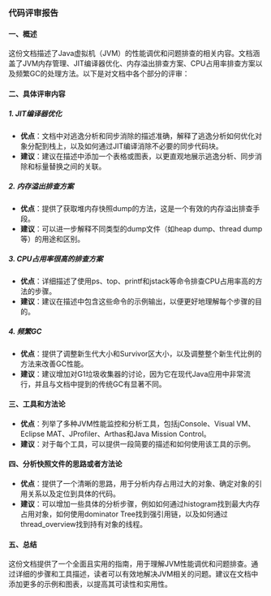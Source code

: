 ### 代码评审报告

#### 一、概述
这份文档描述了Java虚拟机（JVM）的性能调优和问题排查的相关内容。文档涵盖了JVM内存管理、JIT编译器优化、内存溢出排查方案、CPU占用率排查方案以及频繁GC的处理方法。以下是对文档中各个部分的评审：

#### 二、具体评审内容

##### 1. JIT编译器优化
- **优点**：文档中对逃逸分析和同步消除的描述准确，解释了逃逸分析如何优化对象分配到栈上，以及如何通过JIT编译消除不必要的同步代码块。
- **建议**：建议在描述中添加一个表格或图表，以更直观地展示逃逸分析、同步消除和标量替换之间的关联。

##### 2. 内存溢出排查方案
- **优点**：提供了获取堆内存快照dump的方法，这是一个有效的内存溢出排查手段。
- **建议**：可以进一步解释不同类型的dump文件（如heap dump、thread dump等）的用途和区别。

##### 3. CPU占用率很高的排查方案
- **优点**：详细描述了使用ps、top、printf和jstack等命令排查CPU占用率高的方法的步骤。
- **建议**：建议在描述中包含这些命令的示例输出，以便更好地理解每个步骤的目的。

##### 4. 频繁GC
- **优点**：提供了调整新生代大小和Survivor区大小，以及调整整个新生代比例的方法来改善GC性能。
- **建议**：建议增加对G1垃圾收集器的讨论，因为它在现代Java应用中非常流行，并且与文档中提到的传统GC有显著不同。

#### 三、工具和方法论
- **优点**：列举了多种JVM性能监控和分析工具，包括jConsole、Visual VM、Eclipse MAT、JProfiler、Arthas和Java Mission Control。
- **建议**：对于每个工具，可以提供一段简要的描述和如何使用该工具的示例。

#### 四、分析快照文件的思路或者方法论
- **优点**：提供了一个清晰的思路，用于分析内存占用过大的对象、确定对象的引用关系以及定位到具体的代码。
- **建议**：可以增加一些具体的分析步骤，例如如何通过histogram找到最大内存占用对象，如何使用dominator Tree找到强引用链，以及如何通过thread_overview找到持有对象的线程。

#### 五、总结
这份文档提供了一个全面且实用的指南，用于理解JVM性能调优和问题排查。通过详细的步骤和工具描述，读者可以有效地解决JVM相关的问题。建议在文档中添加更多的示例和图表，以提高其可读性和实用性。